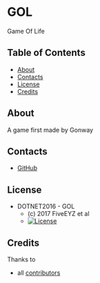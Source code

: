 # GOL
Game Of Life

## Table of Contents

* [About](#about)
* [Contacts](#contacts)
* [License](#license)
* [Credits](#credits)

## About

A game first made by Gonway

## Contacts

* [GitHub](https://github.com/DOTNET2016)

## License

* DOTNET2016 - GOL
  - (c) 2017 FiveEYZ et al
  - [![License](https://img.shields.io/badge/License-MIT-red.svg?style=flat-square)](http://opensource.org/licenses/MIT)
  
## Credits

Thanks to
 
* all [contributors](https://github.com/DOTNET2016/GOL/graphs/contributors)
